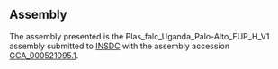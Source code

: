 

Assembly
--------

The assembly presented is the Plas\_falc\_Uganda\_Palo-Alto\_FUP\_H\_V1
assembly submitted to [INSDC](http://www.insdc.org) with the assembly
accession
[GCA\_000521095.1](http://www.ebi.ac.uk/ena/data/view/GCA_000521095.1).
